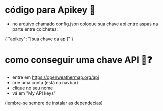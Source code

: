 # código para Apikey 🔑

- no arquivo chamado config.json coloque sua chave api entre aspas na parte entre colchetes:

{
    "apikey": "[sua chave da api]"
}

# como conseguir uma chave API 🔑❓


- entre em https://openweathermap.org/api
- crie uma conta (está na navbar)
- clique no seu nome 
- vá em "My API keys"

(lembre-se sempre de instalar as dependecias)
